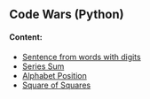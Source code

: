 ## Code Wars (Python)

#### Content:
+ [Sentence from words with digits](codewars001.py)
+ [Series Sum](codewars002.py)
+ [Alphabet Position](codewars003.py)
+ [Square of Squares](codewars004.py)

